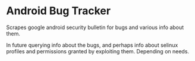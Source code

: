 # Android Bug Tracker

Scrapes google android security bulletin for bugs and various info about them.

In future querying info about the bugs, and perhaps info about selinux profiles and permissions granted by exploiting them.
Depending on needs.